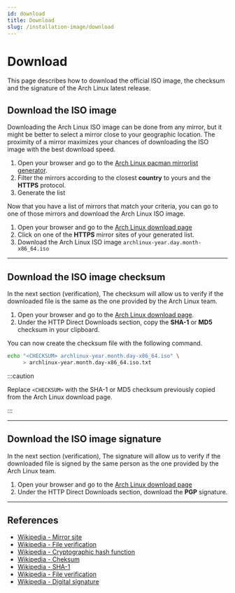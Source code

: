 ```yaml
---
id: download
title: Download
slug: /installation-image/download
---
```


# Download
This page describes how to download the official ISO image, the checksum and the signature of the Arch Linux latest release.

## Download the ISO image
Downloading the Arch Linux ISO image can be done from any mirror, but it might be better to select a mirror close to your geographic location. The proximity of a mirror maximizes your chances of downloading the ISO image with the best download speed.

1. Open your browser and go to the [Arch Linux pacman mirrorlist generator](https://www.archlinux.org/mirrorlist/).
1. Filter the mirrors according to the closest **country** to yours and the **HTTPS** protocol.
1. Generate the list

Now that you have a list of mirrors that match your criteria, you can go to one of those mirrors and download the Arch Linux ISO image.

1. Open your browser and go to the [Arch Linux download page](https://www.archlinux.org/download/)
1. Click on one of the **HTTPS** mirror sites of your generated list.
1. Download the Arch Linux ISO image `archlinux-year.day.month-x86_64.iso`

---

## Download the ISO image checksum
In the next section (verification), The checksum will allow us to verify if the downloaded file is the same as the one provided by the Arch Linux team.

1. Open your browser and go to the [Arch Linux download page](https://www.archlinux.org/download/).
1. Under the HTTP Direct Downloads section, copy the **SHA-1** or **MD5** checksum in your clipboard.

You can now create the checksum file with the following command. 

``` bash
echo "<CHECKSUM> archlinux-year.month.day-x86_64.iso" \
     > archlinux-year.month.day-x86_64.iso.txt
```

:::caution

Replace `<CHECKSUM>` with the SHA-1 or MD5 checksum previously copied from the Arch Linux download page.

:::

---

## Download the ISO image signature
In the next section (verification), The signature will allow us to verify if the downloaded file is signed by the same person as the one provided by the Arch Linux team.

1. Open your browser and go to the [Arch Linux download page](https://www.archlinux.org/download/)
1. Under the HTTP Direct Downloads section, download the **PGP** signature.

---

## References

- [Wikipedia - Mirror site](https://en.wikipedia.org/wiki/Mirror_site)
- [Wikipedia - File verification](https://en.wikipedia.org/wiki/File_verification)
- [Wikipedia - Cryptographic hash function](https://en.wikipedia.org/wiki/Cryptographic_hash_function)
- [Wikipedia - Cheksum](https://en.wikipedia.org/wiki/Checksum)
- [Wikipedia - SHA-1](https://en.wikipedia.org/wiki/SHA-1)
- [Wikipedia - File verification](https://en.wikipedia.org/wiki/File_verification)
- [Wikipedia - Digital signature](https://en.wikipedia.org/wiki/Digital_signature)